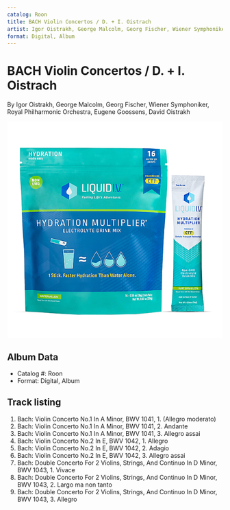 ```yaml
---
catalog: Roon
title: BACH Violin Concertos / D. + I. Oistrach
artist: Igor Oistrakh, George Malcolm, Georg Fischer, Wiener Symphoniker, Royal Philharmonic Orchestra, Eugene Goossens, David Oistrakh
format: Digital, Album
---
```


# BACH Violin Concertos / D. + I. Oistrach

By Igor Oistrakh, George Malcolm, Georg Fischer, Wiener Symphoniker, Royal Philharmonic Orchestra, Eugene Goossens, David Oistrakh

![](../../assets/albumcovers/Igor_Oistrakh__George_Malcolm__Georg_Fischer__Wiener_Symphoniker__Royal_Philharmonic_Orchestra__Eugene_Goossens__David_Oistrakh-BACH_Violin_Concertos_-_D_+_I_Oistrach.png)

## Album Data

- Catalog #: Roon
- Format: Digital, Album


## Track listing


1. Bach: Violin Concerto No.1 In A Minor, BWV 1041, 1. (Allegro moderato)
2. Bach: Violin Concerto No.1 In A Minor, BWV 1041, 2. Andante
3. Bach: Violin Concerto No.1 In A Minor, BWV 1041, 3. Allegro assai
4. Bach: Violin Concerto No.2 In E, BWV 1042, 1. Allegro
5. Bach: Violin Concerto No.2 In E, BWV 1042, 2. Adagio
6. Bach: Violin Concerto No.2 In E, BWV 1042, 3. Allegro assai
7. Bach: Double Concerto For 2 Violins, Strings, And Continuo In D Minor, BWV 1043, 1. Vivace
8. Bach: Double Concerto For 2 Violins, Strings, And Continuo In D Minor, BWV 1043, 2. Largo ma non tanto
9. Bach: Double Concerto For 2 Violins, Strings, And Continuo In D Minor, BWV 1043, 3. Allegro

